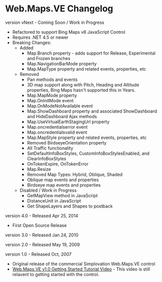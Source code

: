 # Web.Maps.VE Changelog

version vNext - Coming Soon / Work in Progress

- Refactored to support Bing Maps v8 JavaScript Control
- Requires .NET 4.5 or newer
- Breaking Changes:
    - Added
        - Map.Branch property - adds support for Release, Experimental and Frozen branches
        - Map.NavigationBarMode property
        - Map.MapType property and related events, properties, etc
    - Removed
        - Pan methods and events
        - 3D map support along with Pitch, Heading and Altitude properties, Bing Maps hasn't supported this in Years.
        - Map.MapMode property
        - Map.OnInitMode event
        - Map.OnModeNotAvailable event
        - Map.ShowDashboard property and associated ShowDashboard and HideDashboard Ajax methods
        - Map.UseVirtualEarthStagingUrl property
        - Map.oncredentialserror event
        - Map.oncredentialsvalid event
        - Map.MapStyle property and related events, properties, etc
        - Removed BirdseyeOrientation property
        - All Traffic functionality
        - SetDefaultInfoBoxStyles, CustomInfoBoxStylesEnabled, and ClearInfoBoxStyles
        - OnTokenExpire, OnTokenError
        - Map.Resize
        - Removed Map Types: Hybrid, Oblique, Shaded
        - Oblique map events and properties
        - Birdseye map events and properties
    - Disabled / Work in Progress
        - GetMapView method in JavaScript
        - DistanceUnit in JavaScript
        - Get ShapeLayers and Shapes to postback


version 4.0 - Released Apr 25, 2014

- First Open Source Release

version 3.0 - Released Jan 24, 2010

version 2.0 - Released May 19, 2009

version 1.0 - Released Oct, 2007

- Original release of the commercial Simplovation Web.Maps.VE control
- [Web.Maps.VE v1.0 Getting Started Tutorial Video](https://www.youtube.com/watch?v=eeIUUUJ_OMA) - This video is still relavent to getting started with the control.